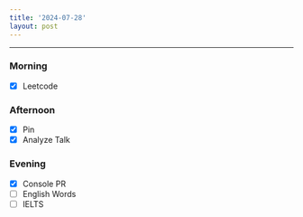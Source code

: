 ```yaml
---
title: '2024-07-28'
layout: post
---
```


---

### Morning

- [x] Leetcode

### Afternoon

- [x] Pin
- [x] Analyze Talk

### Evening

- [x] Console PR
- [ ] English Words
- [ ] IELTS
